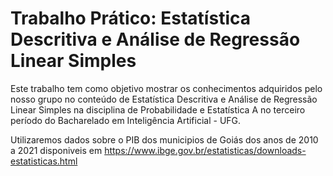 # Trabalho Prático: Estatística Descritiva e Análise de Regressão Linear Simples
Este trabalho tem como objetivo mostrar os conhecimentos adquiridos pelo nosso grupo no conteúdo de Estatística Descritiva e Análise de Regressão Linear Simples na disciplina de Probabilidade e Estatística A no terceiro período do Bacharelado em Inteligência Artificial - UFG.

Utilizaremos dados sobre o PIB dos municipios de Goiás dos anos de 2010 a 2021 disponiveis em https://www.ibge.gov.br/estatisticas/downloads-estatisticas.html 

